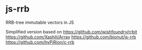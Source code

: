 # js-rrb
RRB-tree immutable vectors in JS

Simplified version based on
https://github.com/wishfoundry/rrbit
https://github.com/Xashili/Array
https://github.com/bionut/js-rrb
https://github.com/hyPiRion/c-rrb
